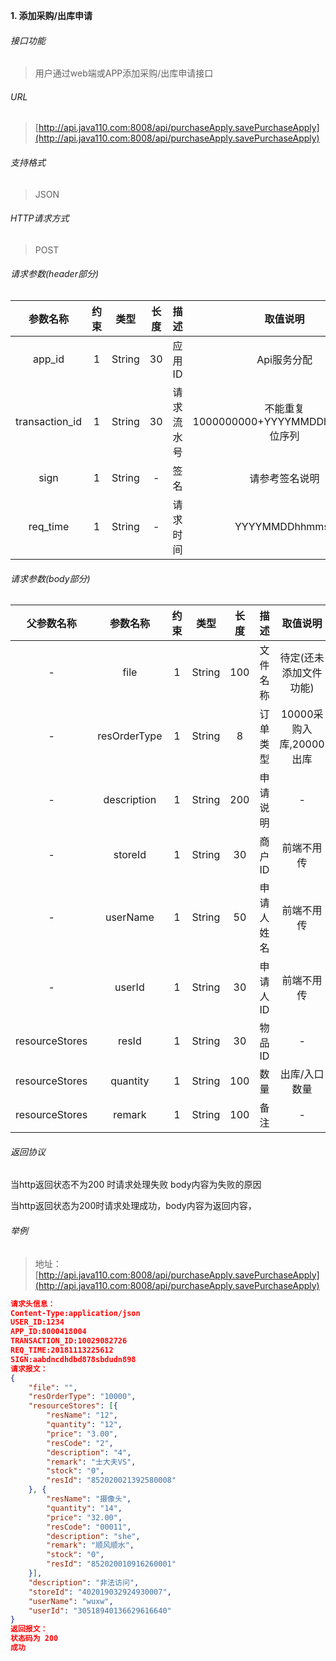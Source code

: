 

**1\. 添加采购/出库申请**
###### 接口功能
> 用户通过web端或APP添加采购/出库申请接口

###### URL
> [http://api.java110.com:8008/api/purchaseApply.savePurchaseApply](http://api.java110.com:8008/api/purchaseApply.savePurchaseApply)

###### 支持格式
> JSON

###### HTTP请求方式
> POST

###### 请求参数(header部分)
|参数名称|约束|类型|长度|描述|取值说明|
| :-: | :-: | :-: | :-: | :-: | :-:|
|app_id|1|String|30|应用ID|Api服务分配                      |
|transaction_id|1|String|30|请求流水号|不能重复 1000000000+YYYYMMDDhhmmss+6位序列 |
|sign|1|String|-|签名|请参考签名说明|
|req_time|1|String|-|请求时间|YYYYMMDDhhmmss|

###### 请求参数(body部分)
|父参数名称|参数名称|约束|类型|长度|描述|取值说明|
| :-: | :-: | :-: | :-: | :-: | :-: | :-: |
|-|file|1|String|100|文件名称|待定(还未添加文件功能)|
|-|resOrderType|1|String|8|订单类型|10000采购入库,20000出库 |
|-|description|1|String|200|申请说明|-|
|-|storeId|1|String|30|商户ID|前端不用传|
|-|userName|1|String|50|申请人姓名|前端不用传|
|-|userId|1|String|30|申请人ID|前端不用传|
|resourceStores|resId|1|String|30|物品ID|-|
|resourceStores|quantity|1|String|100|数量|出库/入口数量|
|resourceStores|remark|1|String|100|备注|-|


###### 返回协议

当http返回状态不为200 时请求处理失败 body内容为失败的原因

当http返回状态为200时请求处理成功，body内容为返回内容，




###### 举例
> 地址：[http://api.java110.com:8008/api/purchaseApply.savePurchaseApply](http://api.java110.com:8008/api/purchaseApply.savePurchaseApply)

``` json
请求头信息：
Content-Type:application/json
USER_ID:1234
APP_ID:8000418004
TRANSACTION_ID:10029082726
REQ_TIME:20181113225612
SIGN:aabdncdhdbd878sbdudn898
请求报文：
{
	"file": "",
	"resOrderType": "10000",
	"resourceStores": [{
		"resName": "12",
		"quantity": "12",
		"price": "3.00",
		"resCode": "2",
		"description": "4",
		"remark": "士大夫VS",
		"stock": "0",
		"resId": "852020021392580008"
	}, {
		"resName": "摄像头",
		"quantity": "14",
		"price": "32.00",
		"resCode": "00011",
		"description": "she",
		"remark": "顺风顺水",
		"stock": "0",
		"resId": "852020010916260001"
	}],
	"description": "非法访问",
	"storeId": "402019032924930007",
	"userName": "wuxw",
	"userId": "30518940136629616640"
}
返回报文：
状态码为 200
成功

```
